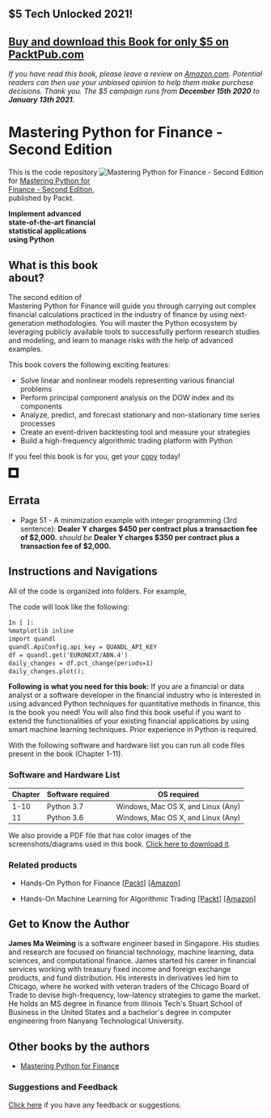 ## $5 Tech Unlocked 2021!
[Buy and download this Book for only $5 on PacktPub.com](https://www.packtpub.com/product/mastering-python-for-finance-second-edition/9781789346466)
-----
*If you have read this book, please leave a review on [Amazon.com](https://www.amazon.com/gp/product/1789346460).     Potential readers can then use your unbiased opinion to help them make purchase decisions. Thank you. The $5 campaign         runs from __December 15th 2020__ to __January 13th 2021.__*

# Mastering Python for Finance - Second Edition

<a href="https://www.packtpub.com/big-data-and-business-intelligence/mastering-python-finance-second-edition?utm_source=github&utm_medium=repository&utm_campaign=9781789346466"><img src="https://static.packt-cdn.com/products/9781789346466/cover/smaller" alt="Mastering Python for Finance - Second Edition" height="256px" align="right"></a>

This is the code repository for [Mastering Python for Finance - Second Edition](https://www.packtpub.com/big-data-and-business-intelligence/mastering-python-finance-second-edition?utm_source=github&utm_medium=repository&utm_campaign=9781789346466), published by Packt.

**Implement advanced state-of-the-art financial statistical applications using Python**

## What is this book about?
The second edition of Mastering Python for Finance will guide you through carrying out complex financial calculations practiced in the industry of finance by using next-generation methodologies. You will master the Python ecosystem by leveraging publicly available tools to successfully perform research studies and modeling, and learn to manage risks with the help of advanced examples.

This book covers the following exciting features: 
* Solve linear and nonlinear models representing various financial problems
* Perform principal component analysis on the DOW index and its components
* Analyze, predict, and forecast stationary and non-stationary time series processes
* Create an event-driven backtesting tool and measure your strategies
* Build a high-frequency algorithmic trading platform with Python

If you feel this book is for you, get your [copy](https://www.amazon.com/dp/1789346460) today!

<a href="https://www.packtpub.com/?utm_source=github&utm_medium=banner&utm_campaign=GitHubBanner"><img src="https://raw.githubusercontent.com/PacktPublishing/GitHub/master/GitHub.png" alt="https://www.packtpub.com/" border="5" /></a>

  ## Errata
 
 * Page 51 - A minimization example with integer programming (3rd sentence): **Dealer Y charges $450 per contract plus a transaction fee of $2,000.** _should be_ **Dealer Y charges $350 per contract plus a transaction fee of $2,000.**

## Instructions and Navigations
All of the code is organized into folders. For example,

The code will look like the following:
```
In [ ]:
%matplotlib inline
import quandl
quandl.ApiConfig.api_key = QUANDL_API_KEY
df = quandl.get('EURONEXT/ABN.4')
daily_changes = df.pct_change(periods=1)
daily_changes.plot();
```

**Following is what you need for this book:**
If you are a financial or data analyst or a software developer in the financial industry who is interested in using advanced Python techniques for quantitative methods in finance, this is the book you need! You will also find this book useful if you want to extend the functionalities of your existing financial applications by using smart machine learning techniques. Prior experience in Python is required.

With the following software and hardware list you can run all code files present in the book (Chapter 1-11).

### Software and Hardware List

| Chapter  | Software required                   | OS required                        |
| -------- | ------------------------------------| -----------------------------------|
| 1-10     | Python 3.7                          | Windows, Mac OS X, and Linux (Any) |
| 11       | Python 3.6                          | Windows, Mac OS X, and Linux (Any) |

We also provide a PDF file that has color images of the screenshots/diagrams used in this book. [Click here to download it](https://www.packtpub.com/sites/default/files/downloads/9781789346466_ColorImages.pdf).


### Related products <Other books you may enjoy>
* Hands-On Python for Finance [[Packt]](https://www.packtpub.com/big-data-and-business-intelligence/hands-python-finance?utm_source=github&utm_medium=repository&utm_campaign=9781789346374) [[Amazon]](https://www.amazon.com/dp/1789346371)

* Hands-On Machine Learning for Algorithmic Trading [[Packt]](https://www.packtpub.com/big-data-and-business-intelligence/hands-machine-learning-algorithmic-trading?utm_source=github&utm_medium=repository&utm_campaign=9781789346411) [[Amazon]](https://www.amazon.com/dp/178934641X)

## Get to Know the Author
**James Ma Weiming**
is a software engineer based in Singapore. His studies and research are
focused on financial technology, machine learning, data sciences, and computational
finance. James started his career in financial services working with treasury fixed income
and foreign exchange products, and fund distribution. His interests in derivatives led him
to Chicago, where he worked with veteran traders of the Chicago Board of Trade to devise
high-frequency, low-latency strategies to game the market. He holds an MS degree in
finance from Illinois Tech's Stuart School of Business in the United States and a bachelor's
degree in computer engineering from Nanyang Technological University.


## Other books by the authors
* [Mastering Python for Finance](https://prod.packtpub.com/in/big-data-and-business-intelligence/mastering-python-finance?utm_source=github&utm_medium=repository&utm_campaign=9781784394516)


### Suggestions and Feedback
[Click here](https://docs.google.com/forms/d/e/1FAIpQLSdy7dATC6QmEL81FIUuymZ0Wy9vH1jHkvpY57OiMeKGqib_Ow/viewform) if you have any feedback or suggestions.
